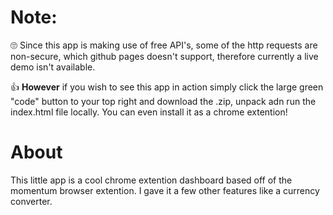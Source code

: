 # Note:

:roll_eyes: Since this app is making use of free API's, some of the http requests are non-secure, which github pages doesn't support, therefore currently a live demo isn't available. 

:thumbsup: **However** if you wish to see this app in action simply click the large green "code" button to your top right and download the .zip, unpack adn run the index.html file locally. You can even install it as a chrome extention! 

# About

This little app is a cool chrome extention dashboard based off of the momentum browser extention. I gave it a few other features like a currency converter.

